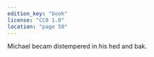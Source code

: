 ```yaml
---
edition_key: "book"
license: "CC0 1.0"
location: "page 50"
---
```

Michael becam distempered in his hed and bak.
